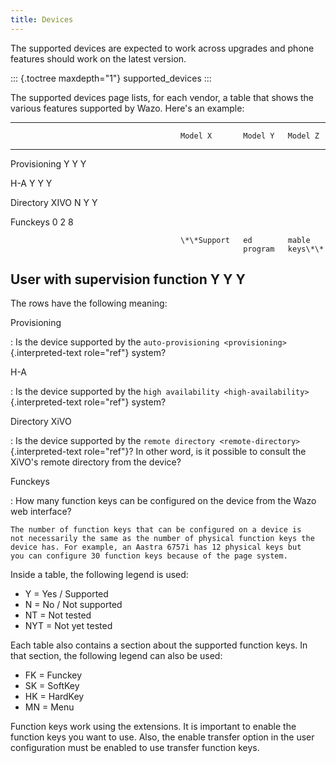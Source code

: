 ```yaml
---
title: Devices
---
```


The supported devices are expected to work across upgrades and phone
features should work on the latest version.

::: {.toctree maxdepth="1"}
supported\_devices
:::

The supported devices page lists, for each vendor, a table that shows
the various features supported by Wazo. Here\'s an example:

  -----------------------------------------------------------------------------
                                          Model X       Model Y   Model Z
  --------------------------------------- ------------- --------- -------------
  Provisioning                            Y             Y         Y

  H-A                                     Y             Y         Y

  Directory XIVO                          N             Y         Y

  Funckeys                                0             2         8

                                          \*\*Support   ed        mable
                                                        program   keys\*\*

  User with supervision function          Y             Y         Y
  -----------------------------------------------------------------------------

The rows have the following meaning:

Provisioning

:   Is the device supported by the
    `auto-provisioning <provisioning>`{.interpreted-text role="ref"}
    system?

H-A

:   Is the device supported by the
    `high availability <high-availability>`{.interpreted-text
    role="ref"} system?

Directory XiVO

:   Is the device supported by the
    `remote directory <remote-directory>`{.interpreted-text role="ref"}?
    In other word, is it possible to consult the XiVO\'s remote
    directory from the device?

Funckeys

:   How many function keys can be configured on the device from the Wazo
    web interface?

    The number of function keys that can be configured on a device is
    not necessarily the same as the number of physical function keys the
    device has. For example, an Aastra 6757i has 12 physical keys but
    you can configure 30 function keys because of the page system.

Inside a table, the following legend is used:

-   Y = Yes / Supported
-   N = No / Not supported
-   NT = Not tested
-   NYT = Not yet tested

Each table also contains a section about the supported function keys. In
that section, the following legend can also be used:

-   FK = Funckey
-   SK = SoftKey
-   HK = HardKey
-   MN = Menu

Function keys work using the extensions. It is important to enable the
function keys you want to use. Also, the enable transfer option in the
user configuration must be enabled to use transfer function keys.
